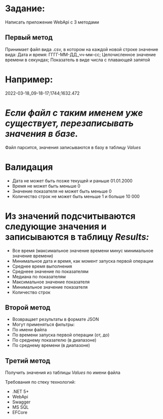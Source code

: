 # Задание:
Написать приложение WebApi с 3 методами

## Первый метод
Принимает файл вида .csv, в котором на каждой новой строке значение вида:
Дата и время: ГГГГ-ММ-ДД_чч-мм-сс; Целочисленное значение времени в секундах; Показатель в виде числа с плавающей запятой

# Например:
2022-03-18_09-18-17;1744;1632.472

# _Если файл с таким именем уже существует, перезаписывать значения в базе._
Файл парсится, значения записываются в базу в таблицу _Values_

# Валидация

- Дата не может быть позже текущей и раньше 01.01.2000
- Время не может быть меньше 0
- Значение показателя не может быть меньше 0
- Количество строк не может быть меньше 1 и больше 10 000

# Из значений подсчитываются следующие значения и записываются в таблицу _Results:_

- Все время (максимальное значение времени минус минимальное значение времени)
- Минимальное дата и время, как момент запуска первой операции
- Среднее время выполнения
- Среднеее значение по показателям
- Медиана по показателям
- Максимальное значение показателя
- Минимальное значение показателя
- Количество строк

## Второй метод

- Возвращает результаты в формате JSON
- Могут применяться фильтры:
- По имени файла
- По времени запуска первой операции (от, до)
- По среднему показателю (в диапазоне)
- По среднему времени (в диапазоне)

## Третий метод
Получить значения из таблицы _Values_ по имени файла

Требования по стеку технологий:
- .NET 5+
- WebApi
- Swagger
- MS SQL
- EFCore
